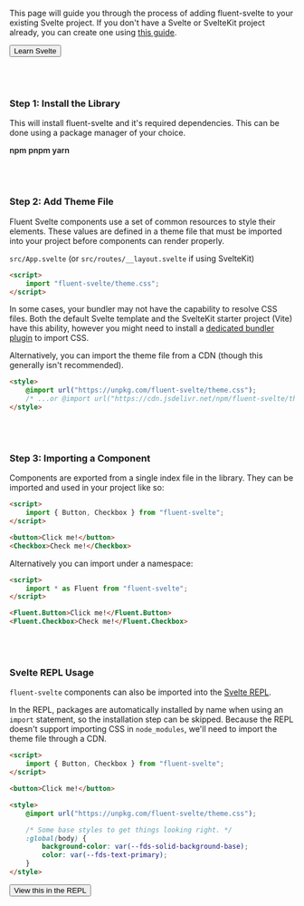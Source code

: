 <script lang="ts">
    import { InfoBar, Button } from "$lib";
    import { CopyBox } from "$site/lib";
</script>

This page will guide you through the process of adding fluent-svelte to your existing Svelte project. If you don't have a Svelte or SvelteKit project already, you can create one using [this guide](https://svelte.dev/blog/the-easiest-way-to-get-started).

<InfoBar severity="attention" title="Before We Start" message="This tutorial assumes you have basic knowledge of Svelte.">
    <Button slot="action" variant="accent">
        Learn Svelte
    </Button>
</InfoBar>

### Step 1: Install the Library

This will install fluent-svelte and it's required dependencies. This can be done using a package manager of your choice.

<label>
    npm
    <CopyBox value="npm i --save-dev fluent-svelte" />
</label>

<label>
    pnpm
    <CopyBox value="pnpm i --save-dev fluent-svelte" />
</label>

<label>
    yarn
    <CopyBox value="yarn add --dev fluent-svelte" />
</label>

### Step 2: Add Theme File

Fluent Svelte components use a set of common resources to style their elements. These values are defined in a theme file that must be imported into your project before components can render properly.

`src/App.svelte` (or `src/routes/__layout.svelte` if using SvelteKit)

```html
<script>
	import "fluent-svelte/theme.css";
</script>
```

<InfoBar title="Bundler Support" severity="caution">
    In some cases, your bundler may not have the capability to resolve CSS files. Both the default Svelte template and the SvelteKit starter project (Vite) have this ability, however you might need to install a <a href="https://gist.github.com/Tropix126/6306afeffbcc551425d5658b856e8c4c" target="_blank" rel="noreferrer noopener">dedicated bundler plugin</a> to import CSS.
</InfoBar>

Alternatively, you can import the theme file from a CDN (though this generally isn't recommended).

```html
<style>
	@import url("https://unpkg.com/fluent-svelte/theme.css");
	/* ...or @import url("https://cdn.jsdelivr.net/npm/fluent-svelte/theme.css"); */
</style>
```

### Step 3: Importing a Component

Components are exported from a single index file in the library. They can be imported and used in your project like so:

```html
<script>
	import { Button, Checkbox } from "fluent-svelte";
</script>

<button>Click me!</button>
<Checkbox>Check me!</Checkbox>
```

Alternatively you can import under a namespace:

```html
<script>
	import * as Fluent from "fluent-svelte";
</script>

<Fluent.Button>Click me!</Fluent.Button>
<Fluent.Checkbox>Check me!</Fluent.Checkbox>
```

### Svelte REPL Usage

`fluent-svelte` components can also be imported into the [Svelte REPL](https://svelte.dev/repl/).

In the REPL, packages are automatically installed by name when using an `import` statement, so the installation step can be skipped. Because the REPL doesn't support importing CSS in `node_modules`, we'll need to import the theme file through a CDN.

```html
<script>
	import { Button, Checkbox } from "fluent-svelte";
</script>

<button>Click me!</button>

<style>
	@import url("https://unpkg.com/fluent-svelte/theme.css");

	/* Some base styles to get things looking right. */
	:global(body) {
		background-color: var(--fds-solid-background-base);
		color: var(--fds-text-primary);
	}
</style>
```

<Button variant="hyperlink" href="https://svelte.dev/repl/2a30b6d202d24fb6b14783132b86b706" target="_blank" rel="noreferrer noopener">View this in the REPL</Button>

<style>
    h3 {
        margin-block-start: 72px !important;
    }

    label {
        font-weight: 600;
    }
</style>
